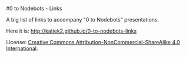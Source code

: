 #0 to Nodebots - Links

A big list of links to accompany "0 to Nodebots" presentations.

Here it is: http://katiek2.github.io/0-to-nodebots-links

License: [Creative Commons Attribution-NonCommercial-ShareAlike 4.0 International](LICENSE.html).
